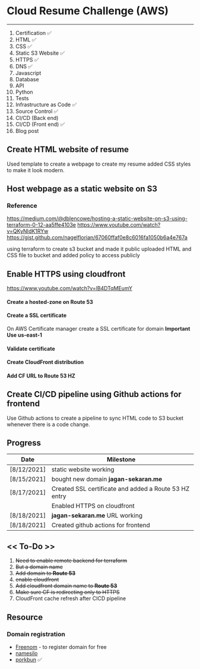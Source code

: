 # Cloud Resume Challenge (AWS)

---
1. Certification ✅ 
2. HTML ✅
3. CSS ✅
4. Static S3 Website ✅
5. HTTPS ✅
6. DNS ✅
7. Javascript
8. Database
9. API
10. Python
11. Tests
12. Infrastructure as Code ✅
13. Source Control ✅
14. CI/CD (Back end)
15. CI/CD (Front end) ✅
16. Blog post
    
## Create HTML website of resume

Used template to create a webpage to create my resume added CSS styles to make it look modern.

## Host webpage as a static website on S3

### Reference
https://medium.com/@dblencowe/hosting-a-static-website-on-s3-using-terraform-0-12-aa5ffe4103e
https://www.youtube.com/watch?v=QKyNIdK1RYw
https://gist.github.com/nagelflorian/67060ffaf0e8c6016fa1050b6a4e767a

using terraform to create s3 bucket and made it public 
uploaded HTML and CSS file to bucket and added policy to access publicly 

## Enable HTTPS using cloudfront
https://www.youtube.com/watch?v=lB4DTqMEumY

#### Create a hosted-zone on Route 53
#### Create a SSL certificate
On AWS Certificate manager create a SSL certificate for domain
**Important Use us-east-1**
#### Validate certificate
#### Create CloudFront distribution 
#### Add CF URL to Route 53 HZ 

## Create CI/CD pipeline using Github actions for frontend
Use Github actions to create a pipeline to sync HTML code to S3 bucket whenever there is a code change.


## Progress
| Date | Milestone |
| --- | --- |
| [8/12/2021] | static website working |
| [8/15/2021] | bought new domain **jagan-sekaran.me** |
| [8/17/2021] | Created SSL certificate and added a Route 53 HZ entry |
|   | Enabled HTTPS on cloudfront |
| [8/18/2021] | **jagan-sekaran.me** URL working |
| [8/18/2021] | Created github actions for frontend |

## << To-Do >>

1. ~~Need to enable remote backend for terraform~~
2. ~~But a domain name~~ 
3. ~~Add domain to **Route 53**~~
4. ~~enable cloudfront~~
5. ~~Add cloudfront domain name to **Route 53**~~
6. ~~Make sure CF is redirecting only to HTTPS~~ 
7. CloudFront cache refresh after CICD pipeline


## Resource 

### Domain registration
- [Freenom](www.freenom.com) - to register domain for free
- [namesilo](https://www.namesilo.com)
- [porkbun](https://porkbun.com) ✅